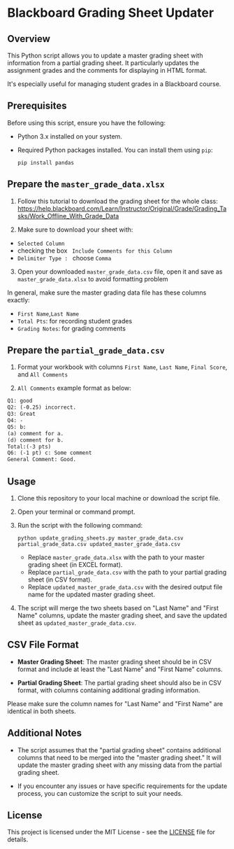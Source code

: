 # Blackboard Grading Sheet Updater

## Overview

This Python script allows you to update a master grading sheet with information from a partial grading sheet. 
It particularly updates the assignment grades and the comments for displaying in HTML format.

It's especially useful for managing student grades in a Blackboard course.

## Prerequisites

Before using this script, ensure you have the following:

- Python 3.x installed on your system.
- Required Python packages installed. You can install them using `pip`:

    ```
    pip install pandas
    ```

## Prepare the `master_grade_data.xlsx`

1. Follow this tutorial to download the grading sheet for the whole class: https://help.blackboard.com/Learn/Instructor/Original/Grade/Grading_Tasks/Work_Offline_With_Grade_Data

2. Make sure to download your sheet with:

- `Selected Column` 
- checking the box ` Include Comments for this Column`
- `Delimiter Type : ` choose `Comma`

3. Open your downloaded `master_grade_data.csv` file, open it and save as `master_grade_data.xlsx` to avoid formatting problem

In general, make sure the master grading data file has these columns exactly:

- `First Name`,`Last Name`
- `Total Pts`: for recording student grades 
- `Grading Notes`: for grading comments


## Prepare the `partial_grade_data.csv`

1. Format your workbook with columns `First Name`, `Last Name`, `Final Score`, and `All Comments`

2. `All Comments` example format as below:
```txt
Q1: good
Q2: (-0.25) incorrect.
Q3: Great
Q4: -
Q5: b:
(a) comment for a.
(d) comment for b.
Total:(-3 pts)
Q6: (-1 pt) c: Some comment
General Comment: Good.
```


## Usage

1. Clone this repository to your local machine or download the script file.

2. Open your terminal or command prompt.

3. Run the script with the following command:

    ```
    python update_grading_sheets.py master_grade_data.csv partial_grade_data.csv updated_master_grade_data.csv
    ```

    - Replace `master_grade_data.xlsx` with the path to your master grading sheet (in EXCEL format).
    - Replace `partial_grade_data.csv` with the path to your partial grading sheet (in CSV format).
    - Replace `updated_master_grade_data.csv` with the desired output file name for the updated master grading sheet.

4. The script will merge the two sheets based on "Last Name" and "First Name" columns, update the master grading sheet, and save the updated sheet as `updated_master_grade_data.csv`.

## CSV File Format

- **Master Grading Sheet**: The master grading sheet should be in CSV format and include at least the "Last Name" and "First Name" columns.

- **Partial Grading Sheet**: The partial grading sheet should also be in CSV format, with columns containing additional grading information.

Please make sure the column names for "Last Name" and "First Name" are identical in both sheets.

## Additional Notes

- The script assumes that the "partial grading sheet" contains additional columns that need to be merged into the "master grading sheet." It will update the master grading sheet with any missing data from the partial grading sheet.

- If you encounter any issues or have specific requirements for the update process, you can customize the script to suit your needs.

## License

This project is licensed under the MIT License - see the [LICENSE](LICENSE) file for details.

